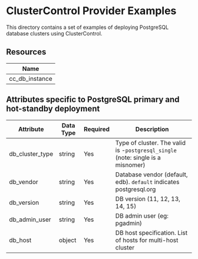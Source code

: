 # ClusterControl Provider Examples

This directory contains a set of examples of deploying PostgreSQL database clusters 
using ClusterControl. 

## Resources

| Name |
|------|
| cc_db_instance |

## Attributes specific to PostgreSQL primary and hot-standby deployment

| Attribute                | Data Type   | Required | Description                                                                       |
|--------------------------|-------------|----------|-----------------------------------------------------------------------------------|
| db_cluster_type | string      | Yes      | Type of cluster. The valid is -``postgresql_single`` (note: single is a misnomer) |
| db_vendor                | string      | Yes      | Database vendor (default, edb). ``default`` indicates postgresql.org              |
| db_version               | string      | Yes      | DB version (11, 12, 13, 14, 15)                                                   |
| db_admin_user            | string      | Yes      | DB admin user (eg: pgadmin)                                                       |
| db_host                  | object      | Yes      | DB host specification. List of hosts for multi-host cluster                       |

